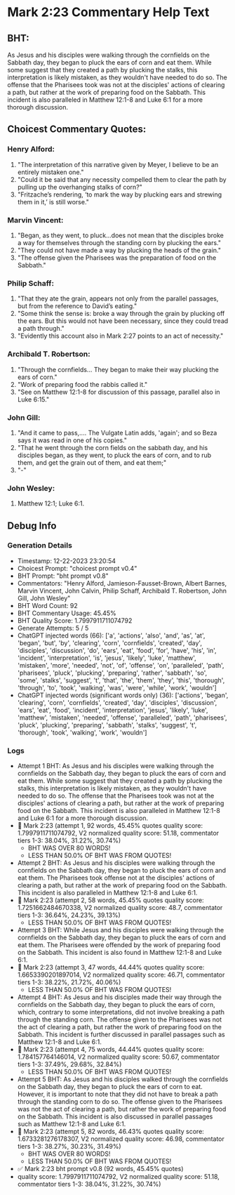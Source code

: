 # Mark 2:23 Commentary Help Text

## BHT:
As Jesus and his disciples were walking through the cornfields on the Sabbath day, they began to pluck the ears of corn and eat them. While some suggest that they created a path by plucking the stalks, this interpretation is likely mistaken, as they wouldn't have needed to do so. The offense that the Pharisees took was not at the disciples' actions of clearing a path, but rather at the work of preparing food on the Sabbath. This incident is also paralleled in Matthew 12:1-8 and Luke 6:1 for a more thorough discussion.

## Choicest Commentary Quotes:
### Henry Alford:
1. "The interpretation of this narrative given by Meyer, I believe to be an entirely mistaken one."
2. "Could it be said that any necessity compelled them to clear the path by pulling up the overhanging stalks of corn?"
3. "Fritzache’s rendering, ‘to mark the way by plucking ears and strewing them in it,’ is still worse."

### Marvin Vincent:
1. "Began, as they went, to pluck...does not mean that the disciples broke a way for themselves through the standing corn by plucking the ears." 
2. "They could not have made a way by plucking the heads of the grain."
3. "The offense given the Pharisees was the preparation of food on the Sabbath."

### Philip Schaff:
1. "That they ate the grain, appears not only from the parallel passages, but from the reference to David’s eating."
2. "Some think the sense is: broke a way through the grain by plucking off the ears. But this would not have been necessary, since they could tread a path through."
3. "Evidently this account also in Mark 2:27 points to an act of necessity."

### Archibald T. Robertson:
1. "Through the cornfields... They began to make their way plucking the ears of corn." 
2. "Work of preparing food the rabbis called it."
3. "See on Matthew 12:1-8 for discussion of this passage, parallel also in Luke 6:15."

### John Gill:
1. "And it came to pass,.... The Vulgate Latin adds, 'again'; and so Beza says it was read in one of his copies."
2. "That he went through the corn fields on the sabbath day, and his disciples began, as they went, to pluck the ears of corn, and to rub them, and get the grain out of them, and eat them;"
3. "-"

### John Wesley:
1.  Matthew 12:1; Luke 6:1.



## Debug Info
### Generation Details
- Timestamp: 12-22-2023 23:20:54
- Choicest Prompt: "choicest prompt v0.4"
- BHT Prompt: "bht prompt v0.8"
- Commentators: "Henry Alford, Jamieson-Fausset-Brown, Albert Barnes, Marvin Vincent, John Calvin, Philip Schaff, Archibald T. Robertson, John Gill, John Wesley"
- BHT Word Count: 92
- BHT Commentary Usage: 45.45%
- BHT Quality Score: 1.7997911711074792
- Generate Attempts: 5 / 5
- ChatGPT injected words (66):
	['a', 'actions', 'also', 'and', 'as', 'at', 'began', 'but', 'by', 'clearing', 'corn', 'cornfields', 'created', 'day', 'disciples', 'discussion', 'do', 'ears', 'eat', 'food', 'for', 'have', 'his', 'in', 'incident', 'interpretation', 'is', 'jesus', 'likely', 'luke', 'matthew', 'mistaken', 'more', 'needed', 'not', 'of', 'offense', 'on', 'paralleled', 'path', 'pharisees', 'pluck', 'plucking', 'preparing', 'rather', 'sabbath', 'so', 'some', 'stalks', 'suggest', 't', 'that', 'the', 'them', 'they', 'this', 'thorough', 'through', 'to', 'took', 'walking', 'was', 'were', 'while', 'work', 'wouldn']
- ChatGPT injected words (significant words only) (36):
	['actions', 'began', 'clearing', 'corn', 'cornfields', 'created', 'day', 'disciples', 'discussion', 'ears', 'eat', 'food', 'incident', 'interpretation', 'jesus', 'likely', 'luke', 'matthew', 'mistaken', 'needed', 'offense', 'paralleled', 'path', 'pharisees', 'pluck', 'plucking', 'preparing', 'sabbath', 'stalks', 'suggest', 't', 'thorough', 'took', 'walking', 'work', 'wouldn']

### Logs
- Attempt 1 BHT: As Jesus and his disciples were walking through the cornfields on the Sabbath day, they began to pluck the ears of corn and eat them. While some suggest that they created a path by plucking the stalks, this interpretation is likely mistaken, as they wouldn't have needed to do so. The offense that the Pharisees took was not at the disciples' actions of clearing a path, but rather at the work of preparing food on the Sabbath. This incident is also paralleled in Matthew 12:1-8 and Luke 6:1 for a more thorough discussion.
- 🔄 Mark 2:23 (attempt 1, 92 words, 45.45% quotes quality score: 1.7997911711074792, V2 normalized quality score: 51.18, commentator tiers 1-3: 38.04%, 31.22%, 30.74%) 
	- BHT WAS OVER 80 WORDS! 
	- LESS THAN 50.0% OF BHT WAS FROM QUOTES!
- Attempt 2 BHT: As Jesus and his disciples were walking through the cornfields on the Sabbath day, they began to pluck the ears of corn and eat them. The Pharisees took offense not at the disciples' actions of clearing a path, but rather at the work of preparing food on the Sabbath. This incident is also paralleled in Matthew 12:1-8 and Luke 6:1.
- 🔄 Mark 2:23 (attempt 2, 58 words, 45.45% quotes quality score: 1.7251662484670338, V2 normalized quality score: 48.7, commentator tiers 1-3: 36.64%, 24.23%, 39.13%) 
	- LESS THAN 50.0% OF BHT WAS FROM QUOTES!
- Attempt 3 BHT: While Jesus and his disciples were walking through the cornfields on the Sabbath day, they began to pluck the ears of corn and eat them. The Pharisees were offended by the work of preparing food on the Sabbath. This incident is also found in Matthew 12:1-8 and Luke 6:1.
- 🔄 Mark 2:23 (attempt 3, 47 words, 44.44% quotes quality score: 1.6653390201897014, V2 normalized quality score: 46.71, commentator tiers 1-3: 38.22%, 21.72%, 40.06%) 
	- LESS THAN 50.0% OF BHT WAS FROM QUOTES!
- Attempt 4 BHT: As Jesus and his disciples made their way through the cornfields on the Sabbath day, they began to pluck the ears of corn, which, contrary to some interpretations, did not involve breaking a path through the standing corn. The offense given to the Pharisees was not the act of clearing a path, but rather the work of preparing food on the Sabbath. This incident is further discussed in parallel passages such as Matthew 12:1-8 and Luke 6:1.
- 🔄 Mark 2:23 (attempt 4, 75 words, 44.44% quotes quality score: 1.784157764146014, V2 normalized quality score: 50.67, commentator tiers 1-3: 37.49%, 29.68%, 32.84%) 
	- LESS THAN 50.0% OF BHT WAS FROM QUOTES!
- Attempt 5 BHT: As Jesus and his disciples walked through the cornfields on the Sabbath day, they began to pluck the ears of corn to eat. However, it is important to note that they did not have to break a path through the standing corn to do so. The offense given to the Pharisees was not the act of clearing a path, but rather the work of preparing food on the Sabbath. This incident is also discussed in parallel passages such as Matthew 12:1-8 and Luke 6:1.
- 🔄 Mark 2:23 (attempt 5, 82 words, 46.43% quotes quality score: 1.6733281276178307, V2 normalized quality score: 46.98, commentator tiers 1-3: 38.27%, 30.23%, 31.49%) 
	- BHT WAS OVER 80 WORDS! 
	- LESS THAN 50.0% OF BHT WAS FROM QUOTES!
- ✅ Mark 2:23 bht prompt v0.8 (92 words, 45.45% quotes)
- quality score: 1.7997911711074792, V2 normalized quality score: 51.18, commentator tiers 1-3: 38.04%, 31.22%, 30.74%)